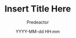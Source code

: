 ---
title: "Insert Title Here"
layout: post
date: YYYY-MM-dd HH:mm
image: /path/to/image.jpg
headerImage: false
tag:
- ListOfTag
category: blog
author: Predeactor
description: "Insert Description Here"
---